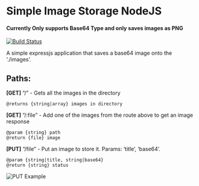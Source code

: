<h1 class="code-line" data-line-start=0 data-line-end=1 ><a id="Simple_Image_Storage_NodeJS_0"></a>Simple Image Storage NodeJS</h1>
<h4 class="code-line" data-line-start=1 data-line-end=2 ><a id="Currently_Only_supports_Base64_Type_1"></a>Currently Only supports Base64 Type and only saves images as PNG</h4>
<p class="has-line-data" data-line-start="3" data-line-end="4"><a href="https://kobi.lol"><img src="https://travis-ci.org/joemccann/dillinger.svg?branch=master" alt="Build Status"></a></p>
<p class="has-line-data" data-line-start="5" data-line-end="6">A simple expressjs application that saves a base64 image onto the ‘./images’.</p>
<h2 class="code-line" data-line-start=7 data-line-end=8 ><a id="Paths_7"></a>Paths:</h2>
<p class="has-line-data" data-line-start="8" data-line-end="9"><strong>[GET]</strong> “/” - Gets all the images in the directory</p>
<p class="has-line-data" data-line-start="10" data-line-end="11"><code>@returns {string|array} images in directory</code></p>
<p class="has-line-data" data-line-start="12" data-line-end="13"><strong>[GET]</strong> “/:file” - Add one of the images from the route above to get an image response</p>
<p class="has-line-data" data-line-start="14" data-line-end="16"><code>@param {string} path</code><br>
<code>@return {file} image</code></p>
<p class="has-line-data" data-line-start="17" data-line-end="18"><strong>[PUT]</strong> “/file” - Put an image to store it. Params: ‘title’, ‘base64’.</p>
<p class="has-line-data" data-line-start="19" data-line-end="21"><code>@param {string|title, string|base64}</code><br>
<code>@return {string} status</code></p>
<p class="has-line-data" data-line-start="22" data-line-end="23"><img src="https://cdn.discordapp.com/attachments/823042736469966898/860586766583070770/unknown.png" alt="PUT Example"></p>